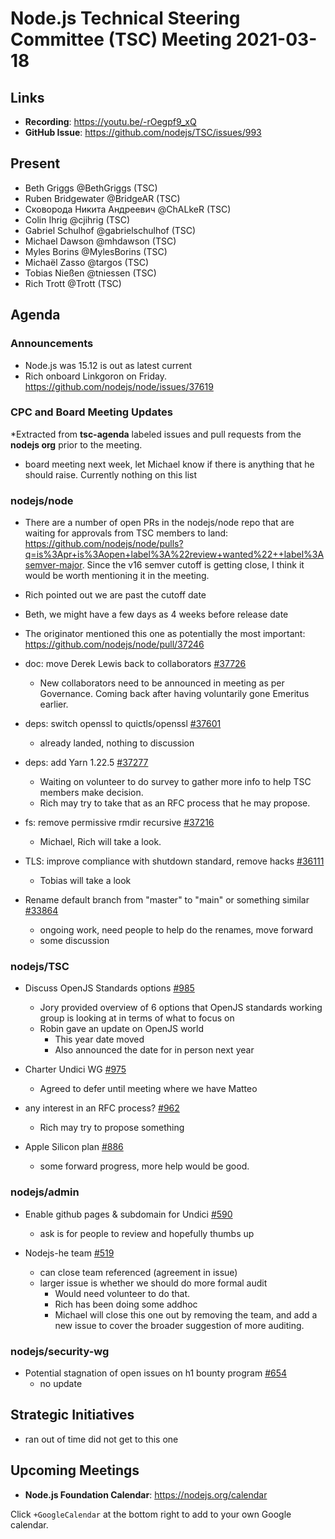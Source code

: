 # Node.js Technical Steering Committee (TSC) Meeting 2021-03-18

## Links

* **Recording**: https://youtu.be/-rOegpf9_xQ
* **GitHub Issue**: https://github.com/nodejs/TSC/issues/993

## Present

* Beth Griggs @BethGriggs (TSC)
* Ruben Bridgewater @BridgeAR (TSC)
* Сковорода Никита Андреевич @ChALkeR (TSC)
* Colin Ihrig @cjihrig (TSC)
* Gabriel Schulhof @gabrielschulhof (TSC)
* Michael Dawson @mhdawson (TSC)
* Myles Borins @MylesBorins (TSC)
* Michaël Zasso @targos (TSC)
* Tobias Nießen @tniessen (TSC)
* Rich Trott @Trott (TSC)

## Agenda

### Announcements

* Node.js was 15.12 is out as latest current
* Rich onboard Linkgoron on Friday. https://github.com/nodejs/node/issues/37619

### CPC and Board Meeting Updates

*Extracted from **tsc-agenda** labeled issues and pull requests from the **nodejs org** prior to the meeting.

* board meeting next week, let Michael know if there is anything that he should raise. Currently
  nothing on this list

### nodejs/node

* There are a number of open PRs in the nodejs/node repo that are waiting for approvals from TSC members to land: https://github.com/nodejs/node/pulls?q=is%3Apr+is%3Aopen+label%3A%22review+wanted%22++label%3Asemver-major. Since the v16 semver cutoff is getting close, I think it would be worth mentioning it in the meeting.
* Rich pointed out we are past the cutoff date
* Beth, we might have a few days as 4 weeks before release date
* The originator mentioned this one as potentially the most important: https://github.com/nodejs/node/pull/37246

* doc: move Derek Lewis back to collaborators [#37726](https://github.com/nodejs/node/pull/37726)
  * New collaborators need to be announced in meeting as per Governance. Coming back after
    having voluntarily gone Emeritus earlier.

* deps: switch openssl to quictls/openssl [#37601](https://github.com/nodejs/node/pull/37601)
  * already landed, nothing to discussion

* deps: add Yarn 1.22.5 [#37277](https://github.com/nodejs/node/pull/37277)
  * Waiting on volunteer to do survey to gather more info to help TSC members make decision.
  * Rich may try to take that as an RFC process that he may propose.

* fs: remove permissive rmdir recursive [#37216](https://github.com/nodejs/node/pull/37216)
  * Michael, Rich will take a look.

* TLS: improve compliance with shutdown standard, remove hacks [#36111](https://github.com/nodejs/node/pull/36111)
  * Tobias will take a look

* Rename default branch from "master" to "main" or something similar [#33864](https://github.com/nodejs/node/issues/33864)
  * ongoing work, need people to help do the renames, move forward
  * some discussion

### nodejs/TSC

* Discuss OpenJS Standards options [#985](https://github.com/nodejs/TSC/issues/985)
  * Jory provided overview of 6 options that OpenJS standards working group is looking at in
    terms of what to focus on
  * Robin gave an update on OpenJS world
    * This year date moved
    * Also announced the date for in person next year

* Charter Undici WG [#975](https://github.com/nodejs/TSC/pull/975)
  * Agreed to defer until meeting where we have Matteo

* any interest in an RFC process? [#962](https://github.com/nodejs/TSC/issues/962)
  * Rich may try to propose something

* Apple Silicon plan [#886](https://github.com/nodejs/TSC/issues/886)
  * some forward progress, more help would be good.

### nodejs/admin

* Enable github pages & subdomain for Undici [#590](https://github.com/nodejs/admin/issues/590)
  * ask is for people to review and hopefully thumbs up

* Nodejs-he team [#519](https://github.com/nodejs/admin/issues/519)
  * can close team referenced (agreement in issue)
  * larger issue is whether we should do more formal audit
    * Would need volunteer to do that.
    * Rich has been doing some addhoc
    * Michael will close this one out by removing the team, and add a new issue to cover the
      broader suggestion of more auditing.

### nodejs/security-wg

* Potential stagnation of open issues on h1 bounty program [#654](https://github.com/nodejs/security-wg/issues/654)
  * no update

## Strategic Initiatives
* ran out of time did not get to this one

## Upcoming Meetings

* **Node.js Foundation Calendar**: https://nodejs.org/calendar

Click `+GoogleCalendar` at the bottom right to add to your own Google calendar.

